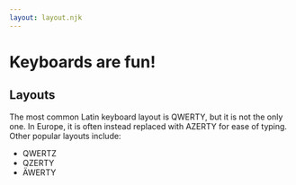 ```yaml
---
layout: layout.njk
---
```

# Keyboards are fun!

## Layouts

The most common Latin keyboard layout is QWERTY, but it is not the only one. In Europe, it is often instead replaced with AZERTY for ease of typing. Other popular layouts include:
- QWERTZ
- QZERTY
- ÄWERTY